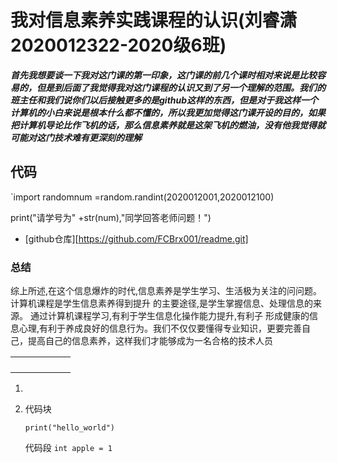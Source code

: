 # 我对信息素养实践课程的认识(刘睿潇2020012322-2020级6班)

***首先我想要谈一下我对这门课的第一印象，这门课的前几个课时相对来说是比较容易的，但是到后面了我觉得我对这门课程的认识又到了另一个理解的范围。我们的班主任和我们说你们以后接触更多的是github这样的东西，但是对于我这样一个计算机的小白来说是根本什么都不懂的，所以我更加觉得这门课开设的目的，如果把计算机导论比作飞机的话，那么信息素养就是这架飞机的燃油，没有他我觉得就可能对这门技术难有更深刻的理解***

## 代码

`import randomnum =random.randint(2020012001,2020012100)

print("请学号为" +str(num),"同学回答老师问题！")

- [github仓库][https://github.com/FCBrx001/readme.git]

### 总结

综上所述,在这个信息爆炸的时代,信息素养是学生学习、生活极为关注的问问题。计算机课程是学生信息素养得到提升 的主要途径,是学生掌握信息、处理信息的来源。 通过计算机课程学习,有利于学生信息化操作能力提升,有利子 形成健康的信息心理,有利于养成良好的信息行为。我们不仅仅要懂得专业知识，更要完善自己，提高自己的信息素养，这样我们才能够成为一名合格的技术人员 

|      |      |      |      |      |      |
| :--: | ---- | ---- | ---- | ---- | ---- |
|      |      |      |      |      |      |
|      |      |      |      |      |      |
|      |      |      |      |      |      |
|      |      |      |      |      |      |

1. 

2. 代码块

   ```
   print("hello_world")
   ```

    代码段      `int apple = 1`
